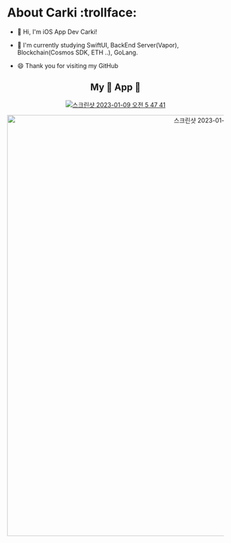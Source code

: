  <!--
<div align="center">
  <img src="https://capsule-render.vercel.app/api?type=soft&color=timeGradient&height=60&section=header&text=About Carki&fontSize=50" />
  </br>
  
  #### 안녕하세요! iOS 앱 개발자 Carki 입니다!.:bow:
 
  #### Hello! I'm iOS App Developer Carki! :bow:
  
  #### :information_desk_person: Studying... 
  <img src="https://img.icons8.com/fluency/48/null/swiftui.png"/> 
  </br>
  <img src="https://img.shields.io/badge/Swift-F05138?style=flat&logo=Swift&logoColor=white"/> 
  <img src="https://img.shields.io/badge/ReactiveX-B7178C?style=flat&logo=ReactiveX&logoColor=white"/>
  </br>
  
  #### :coffee: Hobby & Likes... 
  <img src="https://img.shields.io/badge/Xcode-147EFB?style=flat&logo=Xcode&logoColor=white"/> 
  <img src="https://img.shields.io/badge/Netflix-E50914?style=flat&logo=Netflix&logoColor=white"/> 
  <img src="https://img.shields.io/badge/App Store-0D96F6?style=flat&logo=App Store&logoColor=white"/> 
  <img src="https://img.shields.io/badge/YouTube-FF0000?style=flat&logo=YouTube&logoColor=white"/></br>
  
  #### :cry: Want to learn... 
  <img src="https://img.shields.io/badge/iTerm2-000000?style=flat&logo=iTerm2&logoColor=white"/> 
  <img src="https://img.shields.io/badge/Homebrew-FBB040?style=flat&logo=Homebrew&logoColor=white"/>
  <img src="https://img.shields.io/badge/Markdown-000000?style=flat&logo=Markdown&logoColor=white"/> 
  <img src="https://img.shields.io/badge/Linux-FCC624?style=flat&logo=Linux&logoColor=white"/> 
  <img src="https://img.shields.io/badge/Bash-4EAA25?style=flat&logo=GNU Bash&logoColor=white"/>
  <img src="https://img.shields.io/badge/Shell-FFD500?style=flat&logo=Shell&logoColor=white"/>
  
  
  </br>
  
  ## My :closed_book: Skills :closed_book:
  <img src="https://img.shields.io/badge/Swift-F05138?style=flat&logo=Swift&logoColor=white"/>
  <img src="https://img.shields.io/badge/iOS-000000?style=flat&logo=Apple&logoColor=white"/>
  <img src="https://img.shields.io/badge/Xcode-147EFB?style=flat&logo=Xcode&logoColor=white"/>
  <img src="https://img.shields.io/badge/Figma-F24E1E?style=flat&logo=Figma&logoColor=white"/>
  <img src="https://img.shields.io/badge/Insomnia-4000BF?style=flat&logo=Insomnia&logoColor=white"/>
  <img src="https://img.shields.io/badge/Swagger-85EA2D?style=flat&logo=Swagger&logoColor=white"/>
  <img src="https://img.shields.io/badge/Realm-39477F?style=flat&logo=Realm&logoColor=white"/>
  </br>
  <img src="https://img.shields.io/badge/Confluence-172B4D?style=flat&logo=Confluence&logoColor=white"/>
  <img src="https://img.shields.io/badge/Fastlane-00F200?style=flat&logo=Fastlane&logoColor=white"/>
  <img src="https://img.shields.io/badge/BitRise-683D87?style=flat&logo=BitRise&logoColor=white"/>
  <img src="https://img.shields.io/badge/Slack-4A154B?style=flat&logo=Slack&logoColor=white"/>
  <img src="https://img.shields.io/badge/Git-F05032?style=flat&logo=Git&logoColor=white"/>
  <img src="https://img.shields.io/badge/GitHub-181717?style=flat&logo=GitHub&logoColor=white"/>
  <img src="https://img.shields.io/badge/Firebase-FFCA28?style=flat&logo=Firebase&logoColor=white"/></br>
  </br>
  
 ## My :apple: App :apple:
  
[![스크린샷 2023-01-09 오전 5 47 41](https://user-images.githubusercontent.com/44957712/211218316-c7be8eca-5eb8-4e44-a8f3-4bd4a4ea7600.png)](https://apps.apple.com/kr/app/%EB%8F%84%ED%8A%B8%EA%B0%90%EC%84%B1-%EC%9D%BC%EC%A0%95%EA%B4%80%EB%A6%AC-%EC%95%B1-%EB%89%B4%ED%8A%B8%EB%A1%9C-%ED%88%AC%EB%91%90/id1645004550)
  
<img width="979" alt="스크린샷 2023-01-13 오후 11 02 34" src="https://user-images.githubusercontent.com/44957712/212337927-1ff51dc8-699a-4fb5-9cf8-16ede0d11380.png">
  

</div>
-->
# About Carki :trollface:
- :bow: Hi, I'm iOS App Dev Carki!

- :blue_book: I'm currently studying SwiftUI, BackEnd Server(Vapor), Blockchain(Cosmos SDK, ETH ..), GoLang.

- :smile: Thank you for visiting my GitHub

<div align="center">

## My :apple: App :apple:
  
[![스크린샷 2023-01-09 오전 5 47 41](https://user-images.githubusercontent.com/44957712/211218316-c7be8eca-5eb8-4e44-a8f3-4bd4a4ea7600.png)](https://apps.apple.com/kr/app/%EB%8F%84%ED%8A%B8%EA%B0%90%EC%84%B1-%EC%9D%BC%EC%A0%95%EA%B4%80%EB%A6%AC-%EC%95%B1-%EB%89%B4%ED%8A%B8%EB%A1%9C-%ED%88%AC%EB%91%90/id1645004550)
  
<img width="979" alt="스크린샷 2023-01-13 오후 11 02 34" src="https://user-images.githubusercontent.com/44957712/212337927-1ff51dc8-699a-4fb5-9cf8-16ede0d11380.png">
 
 </div>
